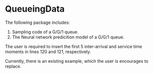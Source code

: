 # QueueingData

The following package includes:

1. Sampling code of a G/G/1 queue.
2. The Neural network predicition model of a G/G/1 queue.

The user is required to insert the first 5 inter-arrival and service time moments in lines 120 and 121, respectively.

Currently, there is an existing example, which the user is encourages to replace.